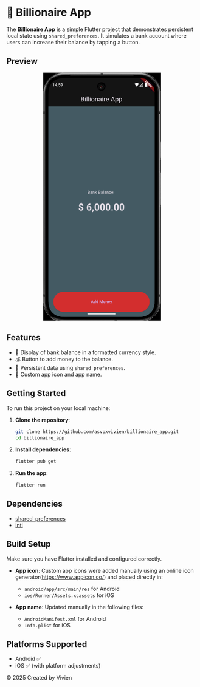 # 💸 Billionaire App

The **Billionaire App** is a simple Flutter project that demonstrates persistent local state using `shared_preferences`. It simulates a bank account where users can increase their balance by tapping a button.

##  Preview

<p align = "center">
<img src="/assets/images/billionnaire_screen.png" width="310">
</p>


##  Features

- 🏦 Display of bank balance in a formatted currency style.
- 💰 Button to add money to the balance.
- 🔄 Persistent data using `shared_preferences`.
- 🎨 Custom app icon and app name.

##  Getting Started

To run this project on your local machine:

1. **Clone the repository**:
   ```bash
   git clone https://github.com/asvpxvivien/billionaire_app.git
   cd billionaire_app
   ```

2. **Install dependencies**:
   ```bash
   flutter pub get
   ```

3. **Run the app**:
   ```bash
   flutter run
   ```

##  Dependencies

- [shared_preferences](https://pub.dev/packages/shared_preferences)
- [intl](https://pub.dev/packages/intl)

##  Build Setup

Make sure you have Flutter installed and configured correctly.

- **App icon**: Custom app icons were added manually using an online icon generator(https://www.appicon.co/) and placed directly in:
  - `android/app/src/main/res` for Android
  - `ios/Runner/Assets.xcassets` for iOS

- **App name**: Updated manually in the following files:
  - `AndroidManifest.xml` for Android
  - `Info.plist` for iOS

##  Platforms Supported

- Android ✅
- iOS ✅ (with platform adjustments)

© 2025 Created by Vivien